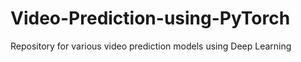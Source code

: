 # Video-Prediction-using-PyTorch
Repository for various video prediction models using Deep Learning
